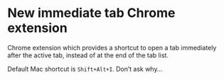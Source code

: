 # New immediate tab Chrome extension

Chrome extension which provides a shortcut to open a tab immediately after the active tab, instead of at the end of the tab list.

Default Mac shortcut is `Shift+Alt+I`. Don’t ask why…

